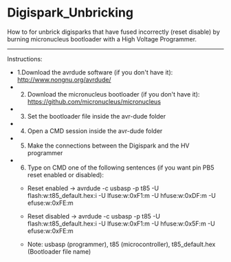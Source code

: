 # Digispark_Unbricking

How to for unbrick digisparks that have fused incorrectly (reset disable) by burning micronucleus bootloader with a High Voltage Programmer.

-------------------------------------------------------------------------------------------------------------------------

Instructions:
  - 1.Download the avrdude software (if you don't have it): http://www.nongnu.org/avrdude/
  - 2. Download the micronucleus bootloader (if you don't have it): https://github.com/micronucleus/micronucleus
  - 3. Set the bootloader file inside the avr-dude folder
  - 4. Open a CMD session inside the avr-dude folder
  - 5. Make the connections between the Digispark and the HV programmer
  - 6. Type on CMD one of the following sentences (if you want pin PB5 reset enabled or disabled):
    - Reset enabled  -> avrdude -c usbasp -p t85 -U flash:w:t85_default.hex:i -U lfuse:w:0xF1:m -U hfuse:w:0xDF:m -U efuse:w:0xFE:m
    - Reset disabled -> avrdude -c usbasp -p t85 -U flash:w:t85_default.hex:i -U lfuse:w:0xF1:m -U hfuse:w:0x5F:m -U efuse:w:0xFE:m

    - Note: usbasp (programmer), t85 (microcontroller), t85_default.hex (Bootloader file name)
